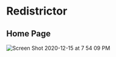 # Redistrictor

## Home Page
![Screen Shot 2020-12-15 at 7 54 09 PM](https://user-images.githubusercontent.com/56279592/103239389-57bed180-491b-11eb-80ac-b59033e0ebb0.png)
